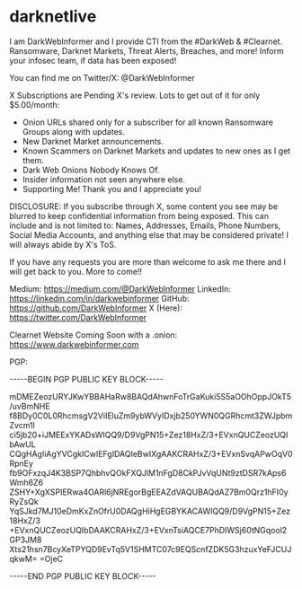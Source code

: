 # darknetlive

I am DarkWebInformer and I provide CTI from the #DarkWeb & #Clearnet. Ransomware, Darknet Markets, Threat Alerts, Breaches, and more! Inform your infosec team, if data has been exposed!

You can find me on Twitter/X: @DarkWebInformer

X Subscriptions are Pending X's review. Lots to get out of it for only $5.00/month:

- Onion URLs shared only for a subscriber for all known Ransomware Groups along with updates.
- New Darknet Market announcements.
- Known Scammers on Darknet Markets and updates to new ones as I get them.
- Dark Web Onions Nobody Knows Of.
- Insider information not seen anywhere else.
- Supporting Me! Thank you and I appreciate you!

DISCLOSURE: If you subscribe through X, some content you see may be blurred to keep confidential information from being exposed. This can include and is not limited to: Names, Addresses, Emails, Phone Numbers, Social Media Accounts, and anything else that may be considered private! I will always abide by X's ToS.

If you have any requests you are more than welcome to ask me there and I will get back to you. More to come!!

Medium: https://medium.com/@DarkWebInformer
LinkedIn: https://linkedin.com/in/darkwebinformer
GitHub: https://github.com/DarkWebInformer
X (Here): https://twitter.com/DarkWebInformer

Clearnet Website Coming Soon with a .onion: https://www.darkwebinformer.com

PGP:

-----BEGIN PGP PUBLIC KEY BLOCK-----

mDMEZeozURYJKwYBBAHaRw8BAQdAhwnFoTrGaKuki5S5aOOhOppJOkT5/uvBmNHE
f8BDy0C0L0RhcmsgV2ViIEluZm9ybWVyIDxjb250YWN0QGRhcmt3ZWJpbmZvcm1l
ci5jb20+iJMEExYKADsWIQQ9/D9VgPN15+Zez18HxZ/3+EVxnQUCZeozUQIbAwUL
CQgHAgIiAgYVCgkICwIEFgIDAQIeBwIXgAAKCRAHxZ/3+EVxnSvqAPwOqV0RpnEy
fb9OFxzqJ4K3BSP7QhbhvQOkFXQJlM1nFgD8CkPJvVqUNt9ztDSR7kAps6Wmh6Z6
ZSHY+XgXSPIERwa4OARl6jNREgorBgEEAZdVAQUBAQdAZ7Bm0Qrz1hFI0yRyZsQk
YqSJkd7MJ10eDmKxZnOfrU0DAQgHiHgEGBYKACAWIQQ9/D9VgPN15+Zez18HxZ/3
+EVxnQUCZeozUQIbDAAKCRAHxZ/3+EVxnTsiAQCE7PhDIWSj60tNGqool2GP3JM8
Xts21hsn7BcyXeTPYQD9EvTq5V1SHMTC07c9EQScnfZDK5G3hzuxYeFJCUJqkwM=
=OjeC

-----END PGP PUBLIC KEY BLOCK-----
